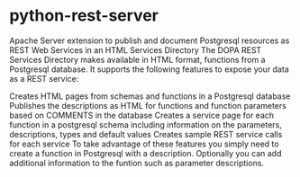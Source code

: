 python-rest-server
==================

Apache Server extension to publish and document Postgresql resources as REST Web Services in an HTML Services Directory
The DOPA REST Services Directory makes available in HTML format, functions from a Postgresql database. It supports the following features to expose your data as a REST service:

Creates HTML pages from schemas and functions in a Postgresql database
Publishes the descriptions as HTML for functions and function parameters based on COMMENTS in the database
Creates a service page for each function in a postgresql schema including information on the parameters, descriptions, types and default values
Creates sample REST service calls for each service
To take advantage of these features you simply need to create a function in Postgresql with a description. Optionally you can add additional information to the funtion such as parameter descriptions.
